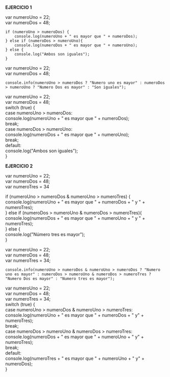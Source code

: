 **EJERCICIO 1**


var numeroUno = 22;  
var numeroDos = 48;


    if (numeroUno > numeroDos) {
        console.log(numeroUno + " es mayor que " + numeroDos);
    } else if (numeroDos > numeroUno){
        console.log(numeroDos + " es mayor que " + numeroUno);
    } else {
        console.log("Ambos son iguales");
    }


var numeroUno = 22;  
var numeroDos = 48;

    console.info(numeroUno > numeroDos ? "Numero uno es mayor" : numeroDos > numeroUno ? "Numero Dos es mayor" : "Son iguales");
    
    

var numeroUno = 22;  
var numeroDos = 48;  
switch (true) {  
  case numeroUno > numeroDos:  
    console.log(numeroUno + " es mayor que " + numeroDos);  
    break;  
  case numeroDos > numeroUno:  
    console.log(numeroDos + " es mayor que " + numeroUno);  
    break;  
  default:  
    console.log("Ambos son iguales");  
}  


**EJERCICIO 2**

var numeroUno = 22;  
var numeroDos = 48;  
var numeroTres = 34

if (numeroUno > numeroDos & numeroUno > numeroTres) {  
    console.log(numeroUno + " es mayor que " + numeroDos + " y " + numeroTres);  
} else if (numeroDos > numeroUno & numeroDos > numeroTres){  
    console.log(numeroDos + " es mayor que " + numeroUno + " y " + numeroTres);  
} else {  
    console.log("Número tres es mayor");  
}  



var numeroUno = 22;  
var numeroDos = 48;  
var numeroTres = 34;  

    console.info(numeroUno > numeroDos & numeroUno > numeroDos ? "Numero uno es mayor" : numeroDos > numeroUno & numeroDos > numeroTres ? "Numero Dos es mayor" : "Numero tres es mayor");
    


var numeroUno = 22;  
var numeroDos = 48;  
var numeroTres = 34;  
switch (true) {  
  case numeroUno > numeroDos & numeroUno > numeroTres:  
    console.log(numeroUno + " es mayor que " + numeroDos + " y" + numeroTres);  
    break;  
  case numeroDos > numeroUno & numeroDos > numeroTres:  
    console.log(numeroDos + " es mayor que " + numeroUno + " y" + numeroTres);  
    break;  
  default:  
    console.log(numeroTres + " es mayor que " + numeroUno + " y" + numeroDos);  
}  

